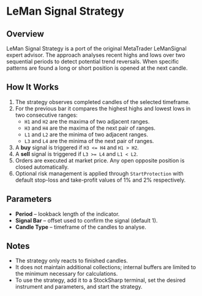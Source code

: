 # LeMan Signal Strategy

## Overview

LeMan Signal Strategy is a port of the original MetaTrader LeManSignal expert advisor. The approach analyses recent highs and lows over two sequential periods to detect potential trend reversals. When specific patterns are found a long or short position is opened at the next candle.

## How It Works

1. The strategy observes completed candles of the selected timeframe.
2. For the previous bar it compares the highest highs and lowest lows in two consecutive ranges:
   - `H1` and `H2` are the maxima of two adjacent ranges.
   - `H3` and `H4` are the maxima of the next pair of ranges.
   - `L1` and `L2` are the minima of two adjacent ranges.
   - `L3` and `L4` are the minima of the next pair of ranges.
3. A **buy** signal is triggered if `H3 <= H4` and `H1 > H2`.
4. A **sell** signal is triggered if `L3 >= L4` and `L1 < L2`.
5. Orders are executed at market price. Any open opposite position is closed automatically.
6. Optional risk management is applied through `StartProtection` with default stop-loss and take-profit values of 1% and 2% respectively.

## Parameters

- **Period** – lookback length of the indicator.
- **Signal Bar** – offset used to confirm the signal (default 1).
- **Candle Type** – timeframe of the candles to analyse.

## Notes

- The strategy only reacts to finished candles.
- It does not maintain additional collections; internal buffers are limited to the minimum necessary for calculations.
- To use the strategy, add it to a StockSharp terminal, set the desired instrument and parameters, and start the strategy.


